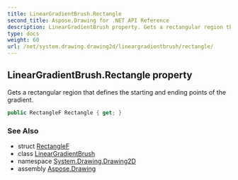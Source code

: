 ```yaml
---
title: LinearGradientBrush.Rectangle
second_title: Aspose.Drawing for .NET API Reference
description: LinearGradientBrush property. Gets a rectangular region that defines the starting and ending points of the gradient
type: docs
weight: 60
url: /net/system.drawing.drawing2d/lineargradientbrush/rectangle/
---
```

## LinearGradientBrush.Rectangle property

Gets a rectangular region that defines the starting and ending points of the gradient.

```csharp
public RectangleF Rectangle { get; }
```

### See Also

* struct [RectangleF](../../../system.drawing/rectanglef/)
* class [LinearGradientBrush](../)
* namespace [System.Drawing.Drawing2D](../../lineargradientbrush/)
* assembly [Aspose.Drawing](../../../)


